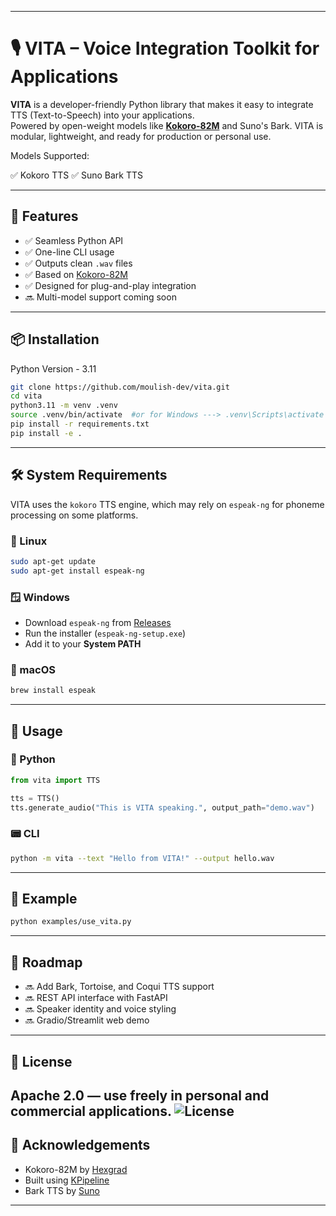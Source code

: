 
---

# 🎙️ VITA – Voice Integration Toolkit for Applications

**VITA** is a developer-friendly Python library that makes it easy to integrate TTS (Text-to-Speech) into your applications.  
Powered by open-weight models like **[Kokoro-82M](https://huggingface.co/hexgrad/Kokoro-82M)** and Suno's Bark. VITA is modular, lightweight, and ready for production or personal use.

Models Supported:

✅ Kokoro TTS
✅ Suno Bark TTS

---

## 🚀 Features

- ✅ Seamless Python API  
- ✅ One-line CLI usage  
- ✅ Outputs clean `.wav` files  
- ✅ Based on [Kokoro-82M](https://huggingface.co/hexgrad/Kokoro-82M)  
- ✅ Designed for plug-and-play integration  
- 🔜 Multi-model support coming soon  

---

## 📦 Installation

Python Version - 3.11

```bash
git clone https://github.com/moulish-dev/vita.git
cd vita
python3.11 -m venv .venv
source .venv/bin/activate  #or for Windows ---> .venv\Scripts\activate
pip install -r requirements.txt
pip install -e .
```

---

## 🛠️ System Requirements

VITA uses the `kokoro` TTS engine, which may rely on `espeak-ng` for phoneme processing on some platforms.

### 🐧 Linux

```bash
sudo apt-get update
sudo apt-get install espeak-ng
```

### 🪟 Windows

- Download `espeak-ng` from [Releases](https://github.com/espeak-ng/espeak-ng/releases)  
- Run the installer (`espeak-ng-setup.exe`)  
- Add it to your **System PATH**

### 🍏 macOS

```bash
brew install espeak
```

---

## 🧠 Usage

### 🔧 Python

```python
from vita import TTS

tts = TTS()
tts.generate_audio("This is VITA speaking.", output_path="demo.wav")
```

### 📟 CLI

```bash
python -m vita --text "Hello from VITA!" --output hello.wav
```

---

## 🧪 Example

```bash
python examples/use_vita.py
```

---

## 🔭 Roadmap

- 🔜 Add Bark, Tortoise, and Coqui TTS support  
- 🔜 REST API interface with FastAPI  
- 🔜 Speaker identity and voice styling  
- 🔜 Gradio/Streamlit web demo  

---

## 📜 License

Apache 2.0 — use freely in personal and commercial applications.
![License](https://img.shields.io/github/license/moulish-dev/vita?style=flat-square)
---

## 🙌 Acknowledgements

- Kokoro-82M by [Hexgrad](https://huggingface.co/hexgrad)  
- Built using [KPipeline](https://github.com/hexgrad/kokoro)
- Bark TTS by [Suno](https://huggingface.co/suno)

---
